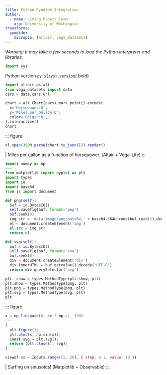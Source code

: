 ```yaml
---
title: Python Pyodide Integration
author:
  - name: Living Papers Team
    org: University of Washington
transforms:
  pyodide:
    micropip: [altair, vega_datasets]
---
```


_Warning: It may take a few seconds to load the Python interpreter and libraries._

``` py { hide=true }
import sys
```

Python version `py ${sys}.version`{.bold}

``` py
import altair as alt
from vega_datasets import data
cars = data.cars.url

chart = alt.Chart(cars).mark_point().encode(
  x='Horsepower:Q',
  y='Miles_per_Gallon:Q',
  color='Origin:N',
).interactive()
chart
```

::: figure
``` js
vl.spec(JSON.parse(chart.to_json())).render()
```
| Miles per gallon as a function of horsepower. (Altair + Vega-Lite)
:::

``` py { hide=true }
import numpy as np
~~~
from matplotlib import pyplot as plt
import types
import io
import base64
from js import document

def png(self):
  buf = io.BytesIO()
  self.savefig(buf, format='png')
  buf.seek(0)
  img_str = 'data:image/png;base64,' + base64.b64encode(buf.read()).decode('UTF-8')
  el = document.createElement('img')
  el.src = img_str
  return el

def svg(self):
  buf = io.BytesIO()
  self.savefig(buf, format='svg')
  buf.seek(0)
  div = document.createElement('div')
  div.innerHTML = buf.getvalue().decode('UTF-8')
  return div.querySelector('svg')

plt._show = types.MethodType(plt.show, plt)
plt.show = types.MethodType(png, plt)
plt.png = types.MethodType(png, plt)
plt.svg = types.MethodType(svg, plt)
plt
```

::: figure
``` js
x = np.linspace(0, sx * np.pi, 300)
---
{
  plt.figure();
  plt.plot(x, np.sin(x));
  const svg = plt.svg();
  return (plt.close(), svg);
}
```
``` js
viewof sx = Inputs.range([2, 20], { step: 0.1, value: 10 })
```
| Surfing on sinusoids! (Matplotlib + Observable)
:::
